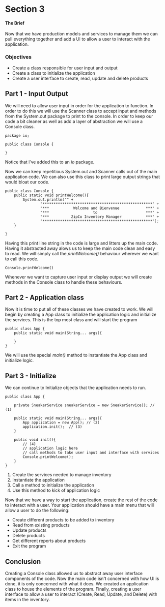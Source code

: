 # Section 3

#### The Brief
Now that we have production models and services to manage them we can pull everything together and add a UI to allow a user to 
interact with the application.

### Objectives
* Create a class responsible for user input and output
* Create a class to initialize the application
* Create a user interface to create, read, update and delete products

## Part 1 - Input Output
We will need to allow user input in order for the application to function. In order to do this we will use the Scanner 
class to accept input and methods from the System.out package to print to the console. In order to keep our code a bit 
cleaner as well as add a layer of abstraction we will use a Console class. 

```
package io;

public class Console {

}
```

Notice that I've added this to an _io_ package.

Now we can keep repetitious System.out and Scanner calls out of the main application code. We can also use this class 
to print large output strings that would bloat our code.

```
public class Console {
    public static void printWelcome(){
        System.out.println("" +
                "**************************************************" +
                "***           Welcome and Bienvenue            ***" +
                "***                    to                      ***" +
                "***          ZipCo Inventory Manager           ***" +
                "**************************************************");
    }

}
```

Having this print line string in the code is large and litters up the main code. Having it abstracted away alows us 
to keep the main code clean and easy to read. We will simply call the _printWelcome()_ behaviour wherever we want to 
call this code.

```
Console.printWelcome()
```

Whenever we want to capture user input or display output we will create methods in the Console class to handle these 
behaviours.

## Part 2 - Application class
Now it is time to put all of these classes we have created to work. We will begin by creating a App class to initialize
the application logic and initialize the services. This is the top most class and will start the program

```
public class App {
	public static void main(String... args){
	
	}
}
```

We will use the special _main()_ method to instantiate the App class and initialize logic. 


## Part 3 - Initialize
We can continue to Initialize objects that the application needs to run.

```
public class App {

	private SneakerService sneakerService = new SneakerService(); // (1)
	
	public static void main(String... args){
		App application = new App(); // (2)
		application.init();  // (3)
	}
	
	public void init(){
		// (4)
		// application logic here 
		// call methods to take user input and interface with services
		Console.printWelcome();
	}
}
```

1. Create the services needed to manage inventory
2. Instantiate the application
3. Call a method to initialize the application
4. Use this method to kick of application logic

Now that we have a way to start the application, create the rest of the code to interact with a user. Your application 
should have a main menu that will allow a user to do the following:

* Create different products to be added to inventory
* Read from existing products
* Update products
* Delete products
* Get different reports about products
* Exit the program

## Conclusion

Creating a Console class allowed us to abstract away user interface components of the code. Now the main code isn't
concerned with how UI is done, it is only concerned with what it does. We created an application class to house the 
elements of the program. Finally, creating a user interface to allow a user to interact (Create, Read, Update, and 
Delete) with items in the inventory.



